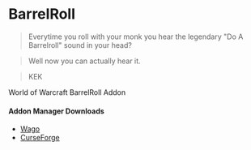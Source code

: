 # BarrelRoll

> Everytime you roll with your monk you hear the legendary "Do A Barrelroll" sound in your head?


> Well now you can actually hear it.

 

> KEK

World of Warcraft BarrelRoll Addon


#### Addon Manager Downloads

- [Wago](https://addons.wago.io/addons/barrelroll)
- [CurseForge](https://www.curseforge.com/wow/addons/barrelroll)

